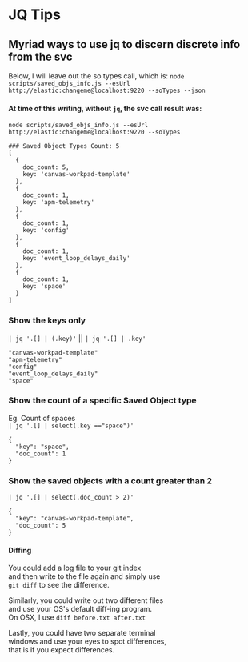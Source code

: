 # JQ Tips

## Myriad ways to use jq to discern discrete info from the svc
Below, I will leave out the so types call, which is:
`node scripts/saved_objs_info.js --esUrl http://elastic:changeme@localhost:9220 --soTypes --json`

#### At time of this writing, without `jq`, the svc call result was:
`node scripts/saved_objs_info.js --esUrl http://elastic:changeme@localhost:9220 --soTypes`

```
### Saved Object Types Count: 5
[
  {
    doc_count: 5,
    key: 'canvas-workpad-template'
  },
  {
    doc_count: 1,
    key: 'apm-telemetry'
  },
  {
    doc_count: 1,
    key: 'config'
  },
  {
    doc_count: 1,
    key: 'event_loop_delays_daily'
  },
  {
    doc_count: 1,
    key: 'space'
  }
]
```

### Show the keys only  
`| jq '.[] | (.key)'` || `| jq '.[] | .key'`

```
"canvas-workpad-template"
"apm-telemetry"
"config"
"event_loop_delays_daily"
"space"
```


### Show the count of a specific Saved Object type  
Eg. Count of spaces  
`| jq '.[] | select(.key =="space")'`  

```
{
  "key": "space",
  "doc_count": 1
}
```  

### Show the saved objects with a count greater than 2
`| jq '.[] | select(.doc_count > 2)'`

```
{
  "key": "canvas-workpad-template",
  "doc_count": 5
}
```  

#### Diffing
You could add a log file to your git index  
and then write to the file again and simply use  
`git diff` to see the difference.  

Similarly, you could write out two different files  
and use your OS's default diff-ing program.  
On OSX, I use `diff before.txt after.txt`

Lastly, you could have two separate terminal  
windows and use your eyes to spot differences,  
that is if you expect differences.

